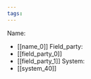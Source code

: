 ```yaml
---
tags:
---
```

Name:
- [[name_0]]
Field_party:
- [[field_party_0]]
- [[field_party_1]]
System:
- [[system_40]]
